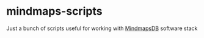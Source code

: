 # mindmaps-scripts

Just a bunch of scripts useful for working with [MindmapsDB](https://mindmaps.io) software stack

